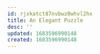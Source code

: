 ```yaml
---
id: rjxkatct87nvbwz0whvl2hx
title: An Elegant Puzzle
desc: ''
updated: 1683596990148
created: 1683596990148
---
```

